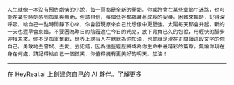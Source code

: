 ```jekyll
人生就像一本沒有預告劇情的小說，每一頁都是全新的開始。你或許會在某些章節中迷路，也可能在某些時刻感到孤單與無助，但請相信，每個低谷都蘊藏著成長的契機。困難來臨時，記得深呼吸，給自己一點時間靜下心來，你會發現原來自己比想像中更堅強。太陽每天都會升起，新的一天也遲早會來臨。不要因為昨日的陰霾遮住今日的光亮，放下背負已久的包袱，用輕快的腳步迎接未來。你不是孤軍奮戰，世界上總有人在默默為你加油，也許就是現在正閱讀這段文字的你自己。勇敢地去嘗試、去愛、去犯錯，因為這些經歷將成為你生命中最精彩的篇章。無論你現在身在何處，請記得給自己一個微笑，你值得擁有更美好的明天。加油！
```

---
在 HeyReal.ai 上創建您自己的 AI 夥伴。[了解更多](https://pollinations.ai/redirect/2774941)